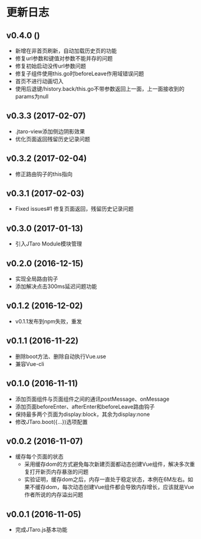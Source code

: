 # 更新日志

## v0.4.0 ()

- 新增在非首页刷新，自动加载历史页的功能
- 修复url参数和键值对参数不能并存的问题
- 修复初始启动没传url参数问题
- 修复子组件使用this.go时beforeLeave作用域错误问题
- 首页不进行动画切入
- 使用后退键/history.back/this.go不带参数返回上一面，上一面接收到的params为null

## v0.3.3 (2017-02-07)

- .jtaro-view添加侧边阴影效果
- 优化页面返回残留历史记录问题

## v0.3.2 (2017-02-04)

- 修正路由钩子的this指向

## v0.3.1 (2017-02-03)

- Fixed issues#1 修复页面返回，残留历史记录问题

## v0.3.0 (2017-01-13)

- 引入JTaro Module模块管理

## v0.2.0 (2016-12-15)

- 实现全局路由钩子
- 添加解决点击300ms延迟问题功能

## v0.1.2 (2016-12-02)

- v0.1.1发布到npm失败，重发

## v0.1.1 (2016-11-22)

- 删除boot方法、删除自动执行Vue.use
- 兼容Vue-cli

## v0.1.0 (2016-11-11)

- 添加页面组件与页面组件之间的通讯postMessage、onMessage
- 添加页面beforeEnter、afterEnter和beforeLeave路由钩子
- 保持最多两个页面为display:block，其余为display:none
- 修改JTaro.boot({...})选项配置

## v0.0.2 (2016-11-07)

- 缓存每个页面的状态
  - 采用缓存dom的方式避免每次新建页面都动态创建Vue组件，解决多次重复打开新页内存暴涨的问题
  - 实验证明，缓存dom之后，内存一直处于稳定状态，本例在6M左右。如果不缓存dom，每次动态创建Vue组件都会导致内存增长，应该就是Vue作者所说的内存溢出问题

## v0.0.1 (2016-11-05)

- 完成JTaro.js基本功能